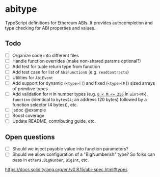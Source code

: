 # abitype

TypeScript definitions for Ethereum ABIs. It provides autocompletion and type checking for ABI properties and values.

## Todo

- [ ] Organize code into different files
- [ ] Handle function overrides (make non-shared params optional?)
- [ ] Add test for tuple return type from function
- [ ] Add test case for list of `AbiFunction`s (e.g. `readContracts`)
- [ ] Utilities for `AbiEvent`
- [ ] Add support for dynamic (`<type>[]`) and fixed (`<type>[M]`) sized arrays of primitive types
- [ ] Add validation for `M` in number types (e.g. [`0 < M <= 256`](https://github.com/type-challenges/type-challenges/blob/main/questions/00734-extreme-inclusive-range/README.md) in `uint<M>`), `function` (identical to `bytes24`; an address (20 bytes) followed by a function selector (4 bytes)), etc.
- [ ] jsdoc @example
- [ ] Boost coverage
- [ ] Update README, contributing guide, etc.

## Open questions

- [ ] Should we inject payable value into function parameters?
- [ ] Should we allow configuration of a "BigNumberish" type? So folks can pass in `ethers.BigNumber`, `BigInt`, etc.

https://docs.soliditylang.org/en/v0.8.15/abi-spec.html#types
